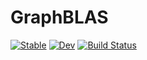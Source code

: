 # GraphBLAS

[![Stable](https://img.shields.io/badge/docs-stable-blue.svg)](https://Wimmerer.github.io/GraphBLAS.jl/stable)
[![Dev](https://img.shields.io/badge/docs-dev-blue.svg)](https://Wimmerer.github.io/GraphBLAS.jl/dev)
[![Build Status](https://github.com/Wimmerer/GraphBLAS.jl/workflows/CI/badge.svg)](https://github.com/Wimmerer/GraphBLAS.jl/actions)
